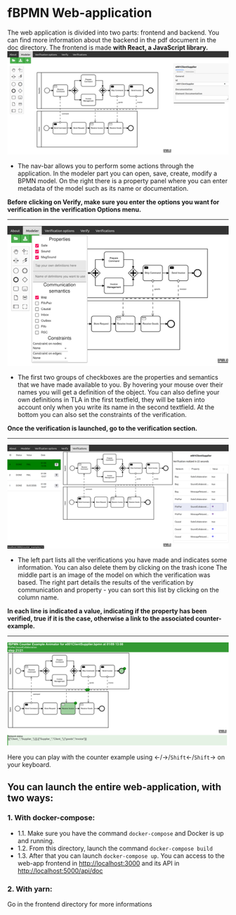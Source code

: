 # fBPMN Web-application

The web application is divided into two parts: frontend and backend. You can find more information about the backend in the pdf document in the doc directory.
The frontend is made **with React, a JavaScript library.**
   ![Home](web-home.png)
- The nav-bar allows you to perform some actions through the application.
In the modeler part you can open, save, create, modify a BPMN model. On the right there is a property panel where you can enter metadata of the model such as its name or documentation. 

**Before clicking on Verify, make sure you enter the options you want for verification in the verification Options menu.**

---
   ![VerificationOptions](verification-options.png)
- The first two groups of checkboxes are the properties and semantics that we have made available to you. By hovering your mouse over their names you will get a definition of the object.
You can also define your own definitions in TLA in the first textfield, they will be taken into account only when you write its name in the second textfield. At the bottom you can also set the constraints of the verification.

**Once the verification is launched, go to the verification section.**

---
   ![Verifications](verifications.png)

- The left part lists all the verifications you have made and indicates some information. You can also delete them by clicking on the trash icone
The middle part is an image of the model on which the verification was based.
The right part details the results of the verification by communication and property - you can sort this list by clicking on the column name. 

**In each line is indicated a value, indicating if the property has been verified, true if it is the case, otherwise a link to the associated counter-example.** 

---
   ![Counter-example](counter-example.png)

Here you can play with the counter example using &leftarrow;/&rightarrow;/`Shift`&leftarrow;/`Shift`&rightarrow; on your keyboard.

## You can launch the entire web-application, with two ways:
### 1. With docker-compose:
- 1.1. Make sure you have the command `docker-compose` and Docker is up and running.
- 1.2. From this directory, launch the command `docker-compose build`
- 1.3. After that you can launch `docker-compose up`. You can access to the web-app frontend in [http://localhost:3000](http://localhost:3000) and its API in [http://localhost:5000/api/doc](http://localhost:5000/api/doc)

### 2. With yarn:
Go in the frontend directory for more informations
